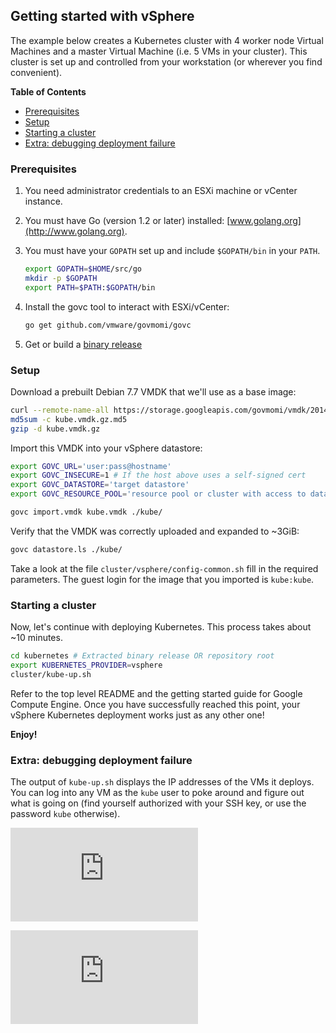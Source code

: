 Getting started with vSphere
-------------------------------

The example below creates a Kubernetes cluster with 4 worker node Virtual
Machines and a master Virtual Machine (i.e. 5 VMs in your cluster). This
cluster is set up and controlled from your workstation (or wherever you find
convenient).

**Table of Contents**

- [Prerequisites](#prerequisites)
- [Setup](#setup)
- [Starting a cluster](#starting-a-cluster)
- [Extra: debugging deployment failure](#extra-debugging-deployment-failure)

### Prerequisites

1. You need administrator credentials to an ESXi machine or vCenter instance.
2. You must have Go (version 1.2 or later) installed: [www.golang.org](http://www.golang.org).
3. You must have your `GOPATH` set up and include `$GOPATH/bin` in your `PATH`.

   ```sh
   export GOPATH=$HOME/src/go
   mkdir -p $GOPATH
   export PATH=$PATH:$GOPATH/bin
   ```

4. Install the govc tool to interact with ESXi/vCenter:

   ```sh
   go get github.com/vmware/govmomi/govc
   ```

5. Get or build a [binary release](binary_release.md)

### Setup

Download a prebuilt Debian 7.7 VMDK that we'll use as a base image:

```sh
curl --remote-name-all https://storage.googleapis.com/govmomi/vmdk/2014-11-11/kube.vmdk.gz{,.md5}
md5sum -c kube.vmdk.gz.md5
gzip -d kube.vmdk.gz
```

Import this VMDK into your vSphere datastore:

```sh
export GOVC_URL='user:pass@hostname'
export GOVC_INSECURE=1 # If the host above uses a self-signed cert
export GOVC_DATASTORE='target datastore'
export GOVC_RESOURCE_POOL='resource pool or cluster with access to datastore'

govc import.vmdk kube.vmdk ./kube/
```

Verify that the VMDK was correctly uploaded and expanded to ~3GiB:

```sh
govc datastore.ls ./kube/
```

Take a look at the file `cluster/vsphere/config-common.sh` fill in the required
parameters. The guest login for the image that you imported is `kube:kube`.

### Starting a cluster

Now, let's continue with deploying Kubernetes.
This process takes about ~10 minutes.

```sh
cd kubernetes # Extracted binary release OR repository root
export KUBERNETES_PROVIDER=vsphere
cluster/kube-up.sh
```

Refer to the top level README and the getting started guide for Google Compute
Engine. Once you have successfully reached this point, your vSphere Kubernetes
deployment works just as any other one!

**Enjoy!**

### Extra: debugging deployment failure

The output of `kube-up.sh` displays the IP addresses of the VMs it deploys. You
can log into any VM as the `kube` user to poke around and figure out what is
going on (find yourself authorized with your SSH key, or use the password
`kube` otherwise).


[![Analytics](https://kubernetes-site.appspot.com/UA-36037335-10/GitHub/docs/getting-started-guides/vsphere.md?pixel)]()


[![Analytics](https://kubernetes-site.appspot.com/UA-36037335-10/GitHub/release-0.20.0/docs/getting-started-guides/vsphere.md?pixel)]()
